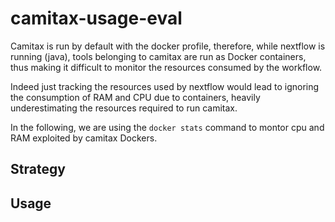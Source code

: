 # camitax-usage-eval

Camitax is run by default with the docker profile, therefore, while nextflow is running (java), tools belonging to camitax are run as Docker containers, thus making it difficult to monitor the resources consumed by the workflow.

Indeed just tracking the resources used by nextflow would lead to ignoring the consumption of RAM and CPU due to containers, heavily underestimating the resources required to run camitax.

In the following, we are using the ``docker stats`` command to montor cpu and RAM exploited by camitax Dockers.

## Strategy




## Usage



